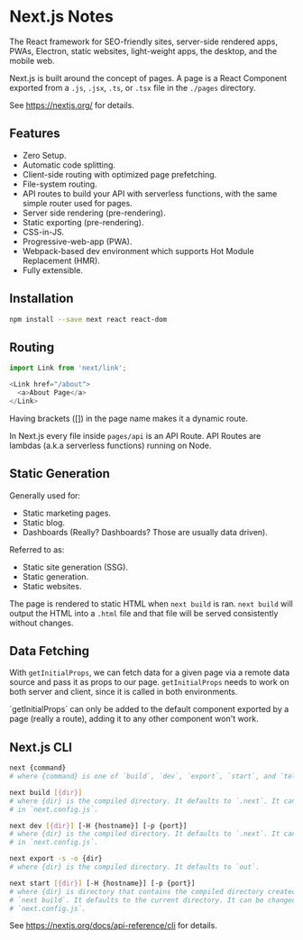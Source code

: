 # Next.js Notes

The React framework for SEO-friendly sites, server-side rendered apps, PWAs, Electron, static websites, light-weight apps, the desktop, and the mobile web.

Next.js is built around the concept of pages. A page is a React Component exported from a `.js`, `.jsx`, `.ts`, or `.tsx` file in the `./pages` directory.

See https://nextjs.org/ for details.


## Features

- Zero Setup.
- Automatic code splitting.
- Client-side routing with optimized page prefetching.
- File-system routing.
- API routes to build your API with serverless functions, with the same simple router used for pages.
- Server side rendering (pre-rendering).
- Static exporting (pre-rendering).
- CSS-in-JS.
- Progressive-web-app (PWA).
- Webpack-based dev environment which supports Hot Module Replacement (HMR).
- Fully extensible.


## Installation

```sh
npm install --save next react react-dom
```


## Routing

```js
import Link from 'next/link';

<Link href="/about">
  <a>About Page</a>
</Link>
```

Having brackets ([]) in the page name makes it a dynamic route.

In Next.js every file inside `pages/api` is an API Route. API Routes are lambdas (a.k.a serverless functions) running on Node.


## Static Generation

Generally used for:

- Static marketing pages.
- Static blog.
- Dashboards (Really? Dashboards? Those are usually data driven).

Referred to as:

- Static site generation (SSG).
- Static generation.
- Static websites.

The page is rendered to static HTML when `next build` is ran. `next build` will output the HTML into a `.html` file and that file will be served consistently without changes.


## Data Fetching

With `getInitialProps`, we can fetch data for a given page via a remote data source and pass it as props to our page. `getInitialProps` needs to work on both server and client, since it is called in both environments.

<p class="note warning">
  `getInitialProps` can only be added to the default component exported by a page (really a route), adding it to any other component won't work.
</p>


## Next.js CLI

```sh
next {command}
# where {command} is one of `build`, `dev`, `export`, `start`, and `telemetry`.
```

```sh
next build [{dir}]
# where {dir} is the compiled directory. It defaults to `.next`. It can be changed
# in `next.config.js`.
```

```sh
next dev [{dir}] [-H {hostname}] [-p {port}]
# where {dir} is the compiled directory. It defaults to `.next`. It can be changed
# in `next.config.js`.
```

```sh
next export -s -o {dir}
# where {dir} is the compiled directory. It defaults to `out`.
```

```sh
next start [{dir}] [-H {hostname}] [-p {port}]
# where {dir} is directory that contains the compiled directory created by running
# `next build`. It defaults to the current directory. It can be changed in
# `next.config.js`.
```

See https://nextjs.org/docs/api-reference/cli for details.
